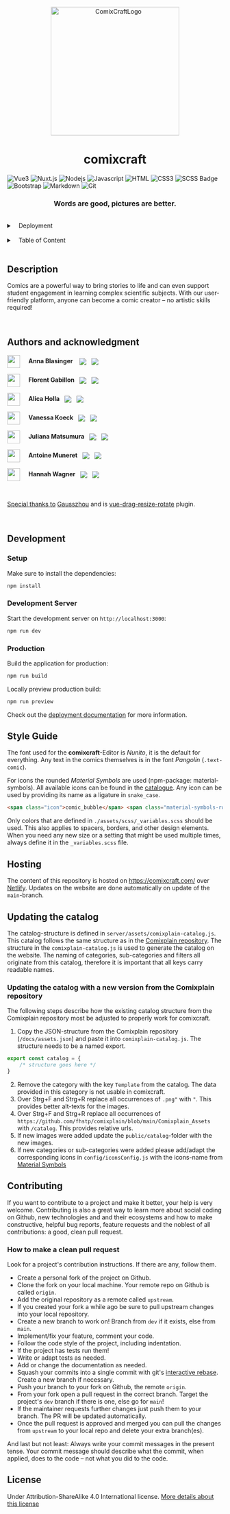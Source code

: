 <p align="center">
  <a href="https://comixcraft.com/">
    <img src="https://comixcraft.com/_nuxt/comic-image_2x.ColwoiwP.png" width="300" alt="ComixCraftLogo" />
  </a>
</p>


<h1 align="center">comixcraft</h1>

![Vue3](https://img.shields.io/badge/-Vue3-4FC08D?style=for-the-badge&labelColor=black&logo=vuedotjs&logoColor=#4FC08D&color)
![Nuxt.js](https://img.shields.io/badge/nuxt.js-000000?style=for-the-badge&logo=nuxtdotjs&logoColor=white)
![Nodejs](https://img.shields.io/badge/Nodejs-3C873A?style=for-the-badge&labelColor=black&logo=node.js&logoColor=3C873A)
![Javascript](https://img.shields.io/badge/Javascript-F0DB4F?style=for-the-badge&labelColor=black&logo=javascript&logoColor=F0DB4F)
![HTML](https://img.shields.io/badge/HTML5-E34F26?style=for-the-badge&logo=html5&logoColor=white)
![CSS3](https://img.shields.io/badge/CSS3-1572B6?style=for-the-badge&logo=css3&logoColor=white)
![SCSS Badge](https://img.shields.io/badge/Scss-CC6699?style=for-the-badge&logo=sass&logoColor=white)
![Bootstrap](https://img.shields.io/badge/Bootstrap-563D7C?style=for-the-badge&logo=bootstrap&logoColor=white)
![Markdown](https://img.shields.io/badge/Markdown-000000?style=for-the-badge&logo=markdown&logoColor=white)
![Git](https://img.shields.io/badge/Git-grey?style=for-the-badge&logo=git&logoColor=white)

<h3 align="center">Words are good, pictures are better.</h3>

<br/>

<details>
  <summary>&nbsp;&nbsp;&nbsp;Deployment</summary><br/>

[![Static Badge](https://img.shields.io/badge/1.2.4_beta-latest-beta)](https://github.com/comixcraft/Editor/releases/latest)

[![Netlify Status](https://api.netlify.com/api/v1/badges/d11fb4f4-f8fa-447c-b483-7ddc4d93c542/deploy-status)](https://app.netlify.com/sites/admirable-mandazi-f47990/deploys)

</details>

<br/>

<details>
  <summary>&nbsp;&nbsp;&nbsp;Table of Content</summary><br/>

- [Description](#description)
- [Authors and acknowledgment](#authors-and-acknowledgment)
- [Development](#development)
  - [Setup](#setup)
  - [Development Server](#development-server)
  - [Production](#production)
- [Style Guide](#style-guide)
- [Hosting](#hosting)
- [Updating the catalog](#updating-the-catalog)
  - [Updating the catalog with a new version from the Comixplain repository](#updating-the-catalog-with-a-new-version-from-the-comixplain-repository)
- [Contributing](#contributing)
  - [How to make a clean pull request](#how-to-make-a-clean-pull-request)
- [License](#license)

</details>

<br/>

## Description

Comics are a powerful way to bring stories to life and can even support student engagement in learning complex scientific subjects. With our user-friendly platform, anyone can become a comic creator – no artistic skills required!

<br/>

## Authors and acknowledgment 

<img align="center" src="https://avatars.githubusercontent.com/u/92300733?v=4" width="30" height="30"> &nbsp;&nbsp;&nbsp;&nbsp;**Anna Blasinger**  &nbsp;&nbsp;
<a href="https://www.linkedin.com/in/anna-blasinger-3ba0a52bb"><img align="center" src="https://img.shields.io/badge/linkedin-0077B5.svg?style=socials&logo=linkedin&logoColor=white" /></a> &nbsp;
<a href="https://github.com/Annacc211018"><img align="center" src="https://img.shields.io/badge/github-0077B5.svg?style=socials&logo=github&logoColor=black&color=%23e5e8e5" /></a>

<img align="center" src="https://avatars.githubusercontent.com/u/85215120?v=4" width="30" height="30"> &nbsp;&nbsp;&nbsp;&nbsp;**Florent Gabillon**  &nbsp;&nbsp;<a href="https://www.linkedin.com/in/florent-gabillon-2709b8194/"><img align="center" src="https://img.shields.io/badge/linkedin-0077B5.svg?style=socials&logo=linkedin&logoColor=white" /></a> &nbsp;
<a href="https://github.com/esitsolf"><img align="center" src="https://img.shields.io/badge/github-0077B5.svg?style=socials&logo=github&logoColor=black&color=%23e5e8e5" /></a>

<img align="center" src="https://avatars.githubusercontent.com/u/55839005?v=4" width="30" height="30"> &nbsp;&nbsp;&nbsp;&nbsp;**Alica Holla**  &nbsp;&nbsp;<a href="https://www.linkedin.com/in/alica-holla/"><img align="center" src="https://img.shields.io/badge/linkedin-0077B5.svg?style=socials&logo=linkedin&logoColor=white" /></a> &nbsp;
<a href="https://github.com/hollaa"><img align="center" src="https://img.shields.io/badge/github-0077B5.svg?style=socials&logo=github&logoColor=black&color=%23e5e8e5" /></a>

<img align="center" src="https://avatars.githubusercontent.com/u/47862956?v=4" width="30" height="30"> &nbsp;&nbsp;&nbsp;&nbsp;**Vanessa Koeck**  &nbsp;&nbsp;<a href="https://www.linkedin.com/in/vanessa-k%C3%B6ck-42a265244/?original_referer=https%3A%2F%2Fshowcase.comixcraft.com%2F"><img align="center" src="https://img.shields.io/badge/linkedin-0077B5.svg?style=socials&logo=linkedin&logoColor=white" /></a> &nbsp;
<a href="https://github.com/Vanessi-K"><img align="center" src="https://img.shields.io/badge/github-0077B5.svg?style=socials&logo=github&logoColor=black&color=%23e5e8e5" /></a>

<img align="center" src="https://avatars.githubusercontent.com/u/107397144?v=4" width="30" height="30"> &nbsp;&nbsp;&nbsp;&nbsp;**Juliana Matsumura**  &nbsp;&nbsp;<a href="https://www.linkedin.com/in/juliana-matsumura/"><img align="center" src="https://img.shields.io/badge/linkedin-0077B5.svg?style=socials&logo=linkedin&logoColor=white" /></a> &nbsp;
<a href="https://github.com/moonjuko"><img align="center" src="https://img.shields.io/badge/github-0077B5.svg?style=socials&logo=github&logoColor=black&color=%23e5e8e5" /></a>

<img align="center" src="https://avatars.githubusercontent.com/u/92710938?v=4" width="30" height="30"> &nbsp;&nbsp;&nbsp;&nbsp;**Antoine Muneret**  &nbsp;&nbsp;<a href="https://www.linkedin.com/in/antoine-muneret-5b81b9123"><img align="center" src="https://img.shields.io/badge/linkedin-0077B5.svg?style=socials&logo=linkedin&logoColor=white" /></a> &nbsp;
<a href="https://github.com/AntoinouM"><img align="center" src="https://img.shields.io/badge/github-0077B5.svg?style=socials&logo=github&logoColor=black&color=%23e5e8e5" /></a>

<img align="center" src="https://avatars.githubusercontent.com/u/85215120?v=4" width="30" height="30"> &nbsp;&nbsp;&nbsp;&nbsp;**Hannah Wagner**  &nbsp;&nbsp;<a href="https://www.linkedin.com/in/hannah-wagner-4b9328268/"><img align="center" src="https://img.shields.io/badge/linkedin-0077B5.svg?style=socials&logo=linkedin&logoColor=white" /></a> &nbsp;
<a href="https://github.com/hannahwagner1402"><img align="center" src="https://img.shields.io/badge/github-0077B5.svg?style=socials&logo=github&logoColor=black&color=%23e5e8e5" /></a>

<br/>

<ins>Special thanks to</ins> [Gausszhou](https://github.com/gausszhou) and is [vue-drag-resize-rotate](https://github.com/gausszhou/vue-drag-resize-rotate) plugin.

<br/>

## Development

### Setup

Make sure to install the dependencies:

```bash
npm install
```

### Development Server

Start the development server on `http://localhost:3000`:

```bash
npm run dev
```

### Production

Build the application for production:

```bash
npm run build
```

Locally preview production build:

```bash
npm run preview
```

Check out the [deployment documentation](https://nuxt.com/docs/getting-started/deployment) for more information.


## Style Guide

The font used for the **comixcraft**-Editor is _Nunito_, it is the default for everything.
Any text in the comics themselves is in the font _Pangolin_ (`.text-comic`).

For icons the rounded _Material Symbols_ are used (npm-package: material-symbols).
All available icons can be found in the [catalogue](https://fonts.google.com/icons).
Any icon can be used by providing its name as a ligature in `snake_case`.

```html
<span class="icon">comic_bubble</span> <span class="material-symbols-rounded">comic_bubble</span>
```

Only colors that are defined in `./assets/scss/_variables.scss` should be used.
This also applies to spacers, borders, and other design elements.
When you need any new size or a setting that might be used multiple times,
always define it in the `_variables.scss` file.

## Hosting
The content of this repository is hosted on https://comixcraft.com/ over [Netlify](https://www.netlify.com/).
Updates on the website are done automatically on update of the `main`-branch.

## Updating the catalog
The catalog-structure is defined in `server/assets/comixplain-catalog.js`. 
This catalog follows the same structure as in the [Comixplain repository](https://github.com/fhstp/comixplain/blob/main/docs/assets.json).
The structure in the `comixplain-catalog.js` is used to generate the catalog on the website. 
The naming of categories, sub-categories and filters all originate from this catalog, 
therefore it is important that all keys carry readable names.

### Updating the catalog with a new version from the Comixplain repository
The following steps describe how the existing catalog structure from the Comixplain repository most be adjusted to 
properly work for comixcraft.

1. Copy the JSON-structure from the Comixplain repository (`/docs/assets.json`) 
and paste it into `comixplain-catalog.js`. The structure needs to be a named export.
```javascript
export const catalog = {
    /* structure goes here */
}
```
2. Remove the category with the key `Template` from the catalog. 
The data provided in this category is not usable in comixcraft.
3. Over Strg+F and Strg+R replace all occurrences of `.png"` with `"`.
This provides better alt-texts for the images.
4. Over Strg+F and Strg+R replace all occurrences of `https://github.com/fhstp/comixplain/blob/main/Comixplain_Assets` with `/catalog`.
This provides relative urls.
5. If new images were added update the `public/catalog`-folder with the new images.
6. If new categories or sub-categories were added please add/adapt the corresponding icons 
in `config/iconsConfig.js` with the icons-name from [Material Symbols](https://fonts.google.com/icons)

## Contributing

If you want to contribute to a project and make it better, your help is very welcome. Contributing is also a great way to learn more about social coding on Github, new technologies and and their ecosystems and how to make constructive, helpful bug reports, feature requests and the noblest of all contributions: a good, clean pull request.

### How to make a clean pull request
Look for a project's contribution instructions. If there are any, follow them.

- Create a personal fork of the project on Github.
- Clone the fork on your local machine. Your remote repo on Github is called ```origin```.
- Add the original repository as a remote called ```upstream```.
- If you created your fork a while ago be sure to pull upstream changes into your local repository.
- Create a new branch to work on! Branch from ```dev``` if it exists, else from ```main```.
- Implement/fix your feature, comment your code.
- Follow the code style of the project, including indentation.
- If the project has tests run them!
- Write or adapt tests as needed.
- Add or change the documentation as needed.
- Squash your commits into a single commit with git's [interactive rebase](https://help.github.com/articles/interactive-rebase). Create a new branch if necessary.
- Push your branch to your fork on Github, the remote ```origin```.
- From your fork open a pull request in the correct branch. Target the project's ```dev``` branch if there is one, else go for ```main```!
- If the maintainer requests further changes just push them to your branch. The PR will be updated automatically.
- Once the pull request is approved and merged you can pull the changes from ```upstream``` to your local repo and delete your extra branch(es).

And last but not least: Always write your commit messages in the present tense. Your commit message should describe what the commit, when applied, does to the code – not what you did to the code.

## License
Under Attribution-ShareAlike 4.0 International license. [More details about this license]('/LICENSE.md')



